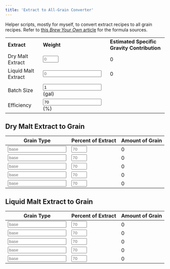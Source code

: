 ```yaml
---
title: 'Extract to All-Grain Converter'
---
```


<!-- Style borrowed from StackOverflow https://stackoverflow.com/questions/3790935/can-i-hide-the-html5-number-input-s-spin-box -->
<style>
input::-webkit-outer-spin-button,
input::-webkit-inner-spin-button {
    -webkit-appearance: none;
    margin: 0;
}

input[type=number] {
    -moz-appearance:textfield; /* Firefox */
}
</style>

Helper scripts, mostly for myself, to convert extract recipes to all grain recipes. Refer to [this _Brew Your Own_ article](https://byo.com/article/extract-to-all-grain-and-back/) for the formula sources.

||||
|-|-|-|
|**Extract** | **Weight** | **Estimated Specific Gravity Contribution** |
| Dry Malt Extract | <input type="number" min="0" name="dme-weight" value="" placeholder="0" max="100"> | 0 |
|Liquid Malt Extract | <input type="number" min="0" name="lme-weight" value="" placeholder="0"> | 0 |
|||
| Batch Size | <input id="batchSize" type="number" name="batchSize" value="1" min="0" placeholder="1">(gal) | |
| Efficiency | <input id="efficiency" type="number" name="efficiency" value="70" min="0">(%) | |

## Dry Malt Extract to Grain

| Grain Type | Percent of Extract | Amount of Grain |
|-|-|-|
| <input type="text" placeholder="base"> | <input type="number" min="0" max="100" placeholder="70"> | 0 |
| <input type="text" placeholder="base"> | <input type="number" min="0" max="100" placeholder="70"> | 0 |
| <input type="text" placeholder="base"> | <input type="number" min="0" max="100" placeholder="70"> | 0 |
| <input type="text" placeholder="base"> | <input type="number" min="0" max="100" placeholder="70"> | 0 |
| <input type="text" placeholder="base"> | <input type="number" min="0" max="100" placeholder="70"> | 0 |

## Liquid Malt Extract to Grain

| Grain Type | Percent of Extract | Amount of Grain |
|-|-|-|
| <input type="text" placeholder="base"> | <input type="number" min="0" max="100" placeholder="70"> | 0 |
| <input type="text" placeholder="base"> | <input type="number" min="0" max="100" placeholder="70"> | 0 |
| <input type="text" placeholder="base"> | <input type="number" min="0" max="100" placeholder="70"> | 0 |
| <input type="text" placeholder="base"> | <input type="number" min="0" max="100" placeholder="70"> | 0 |
| <input type="text" placeholder="base"> | <input type="number" min="0" max="100" placeholder="70"> | 0 |

<script src="/scripts/2019-05-10-recipe-converter.js"></script>
